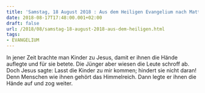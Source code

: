 ```yaml
---
title: 'Samstag, 18 August 2018 : Aus dem Heiligen Evangelium nach Matthäus - Mt 19,13-15.'
date: 2018-08-17T17:48:00.001+02:00
draft: false
url: /2018/08/samstag-18-august-2018-aus-dem-heiligen.html
tags: 
- EVANGELIUM
---
```


In jener Zeit brachte man Kinder zu Jesus, damit er ihnen die Hände auflegte und für sie betete. Die Jünger aber wiesen die Leute schroff ab. Doch Jesus sagte: Lasst die Kinder zu mir kommen; hindert sie nicht daran! Denn Menschen wie ihnen gehört das Himmelreich. Dann legte er ihnen die Hände auf und zog weiter.